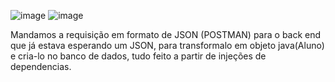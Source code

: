 ![image](https://github.com/user-attachments/assets/2e1da37f-26fa-4abe-b2d4-3809faba31c8)
![image](https://github.com/user-attachments/assets/051496b5-90bf-4d2e-8062-e67e0b10641b)


 Mandamos a requisição em formato de JSON (POSTMAN) para o back end que já estava esperando um JSON, para transformalo em objeto java(Aluno) e cria-lo no banco de dados, tudo feito a partir de injeções de dependencias.

